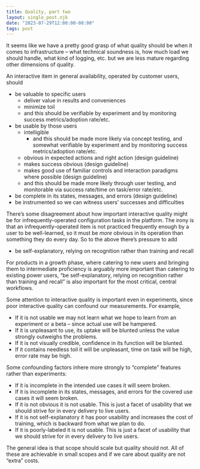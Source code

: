 ```yaml
---
title: Quality, part two
layout: single_post.njk
date: "2023-07-29T12:00:00-08:00"
tags: post
---
```

It seems like we have a pretty good grasp of what quality should be when it comes to infrastructure – what technical soundness is, how much load we should handle, what kind of logging, etc. but we are less mature regarding other dimensions of quality.

An interactive item in general availability, operated by customer users, should
- be valuable to specific users
    - deliver value in results and conveniences
    - minimize toil
    - and this should be verifiable by experiment and by monitoring success metrics/adoption rate/etc.
- be usable by those users
    - intelligible
        - and this should be made more likely via concept testing, and somewhat verifiable by experiment and by monitoring success metrics/adoption rate/etc.
    - obvious in expected actions and right action (design guideline)
    - makes success obvious (design guideline)
    - makes good use of familiar controls and interaction paradigms where possible (design guideline)
    - and this should be made more likely through user testing, and monitorable via success rate/time on task/error rate/etc.
- be complete in its states, messages, and errors (design guideline)
- be instrumented so we can witness users’ successes and difficulties

There’s some disagreement about how important interactive quality might be for infrequently-operated configuration tasks in the platform. The irony is that an infrequently-operated item is not practiced frequently enough by a user to be well-learned, so it must be _more_ obvious in its operation than something they do every day. So to the above there’s pressure to add
- be self-explanatory, relying on recognition rather than training and recall

For products in a growth phase, where catering to new users and bringing them to intermediate proficiency is arguably more important than catering to existing power users, “be self-explanatory, relying on recognition rather than training and recall” is also important for the most critical, central workflows.

Some attention to interactive quality is important even in experiments, since poor interactive quality can confound our measurements. For example,

- If it is not usable we may not learn what we hope to learn from an experiment or a beta – since actual use will be hampered.
- If it is unpleasant to use, its uptake will be blunted unless the value strongly outweighs the problems.
- If it is not visually credible, confidence in its function will be blunted.
- If it contains needless toil it will be unpleasant, time on task will be high, error rate may be high.

Some confounding factors inhere more strongly to “complete” features rather than experiments:

- If it is incomplete in the intended use cases it will seem broken.
- If it is incomplete in its states, messages, and errors for the covered use cases it will seem broken.
- If it is not obvious it is not usable. This is just a facet of usability that we should strive for in every delivery to live users.
- If it is not self-explanatory it has poor usability and increases the cost of training, which is backward from what we plan to do.
- If it is poorly-labeled it is not usable. This is just a facet of usability that we should strive for in every delivery to live users.

The general idea is that scope should scale but quality should not. All of these are achievable in small scopes and if we care about quality are not “extra” costs.

